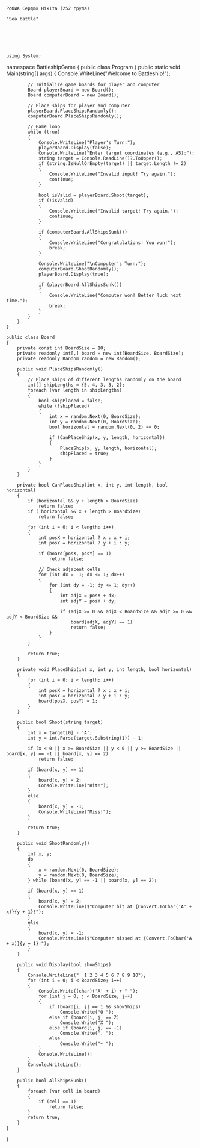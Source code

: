                                                                                         Робив Сердюк Нікіта (252 група) 
                                                                                            "Sea battle"
                                                                                                    
                                                                                                    
                                                                                                    
                                                                                                    
                                                                                                    
                                                                                                    using System;

namespace BattleshipGame
{
    public class Program
    {
        public static void Main(string[] args)
        {
            Console.WriteLine("Welcome to Battleship!");

            // Initialize game boards for player and computer
            Board playerBoard = new Board();
            Board computerBoard = new Board();

            // Place ships for player and computer
            playerBoard.PlaceShipsRandomly();
            computerBoard.PlaceShipsRandomly();

            // Game loop
            while (true)
            {
                Console.WriteLine("Player's Turn:");
                playerBoard.Display(false);
                Console.WriteLine("Enter target coordinates (e.g., A5):");
                string target = Console.ReadLine()?.ToUpper();
                if (string.IsNullOrEmpty(target) || target.Length != 2)
                {
                    Console.WriteLine("Invalid input! Try again.");
                    continue;
                }

                bool isValid = playerBoard.Shoot(target);
                if (!isValid)
                {
                    Console.WriteLine("Invalid target! Try again.");
                    continue;
                }

                if (computerBoard.AllShipsSunk())
                {
                    Console.WriteLine("Congratulations! You won!");
                    break;
                }

                Console.WriteLine("\nComputer's Turn:");
                computerBoard.ShootRandomly();
                playerBoard.Display(true);

                if (playerBoard.AllShipsSunk())
                {
                    Console.WriteLine("Computer won! Better luck next time.");
                    break;
                }
            }
        }
    }

    public class Board
    {
        private const int BoardSize = 10;
        private readonly int[,] board = new int[BoardSize, BoardSize];
        private readonly Random random = new Random();

        public void PlaceShipsRandomly()
        {
            // Place ships of different lengths randomly on the board
            int[] shipLengths = {5, 4, 3, 3, 2};
            foreach (var length in shipLengths)
            {
                bool shipPlaced = false;
                while (!shipPlaced)
                {
                    int x = random.Next(0, BoardSize);
                    int y = random.Next(0, BoardSize);
                    bool horizontal = random.Next(0, 2) == 0;

                    if (CanPlaceShip(x, y, length, horizontal))
                    {
                        PlaceShip(x, y, length, horizontal);
                        shipPlaced = true;
                    }
                }
            }
        }

        private bool CanPlaceShip(int x, int y, int length, bool horizontal)
        {
            if (horizontal && y + length > BoardSize)
                return false;
            if (!horizontal && x + length > BoardSize)
                return false;

            for (int i = 0; i < length; i++)
            {
                int posX = horizontal ? x : x + i;
                int posY = horizontal ? y + i : y;

                if (board[posX, posY] == 1)
                    return false;

                // Check adjacent cells
                for (int dx = -1; dx <= 1; dx++)
                {
                    for (int dy = -1; dy <= 1; dy++)
                    {
                        int adjX = posX + dx;
                        int adjY = posY + dy;

                        if (adjX >= 0 && adjX < BoardSize && adjY >= 0 && adjY < BoardSize &&
                            board[adjX, adjY] == 1)
                            return false;
                    }
                }
            }

            return true;
        }

        private void PlaceShip(int x, int y, int length, bool horizontal)
        {
            for (int i = 0; i < length; i++)
            {
                int posX = horizontal ? x : x + i;
                int posY = horizontal ? y + i : y;
                board[posX, posY] = 1;
            }
        }

        public bool Shoot(string target)
        {
            int x = target[0] - 'A';
            int y = int.Parse(target.Substring(1)) - 1;

            if (x < 0 || x >= BoardSize || y < 0 || y >= BoardSize || board[x, y] == -1 || board[x, y] == 2)
                return false;

            if (board[x, y] == 1)
            {
                board[x, y] = 2;
                Console.WriteLine("Hit!");
            }
            else
            {
                board[x, y] = -1;
                Console.WriteLine("Miss!");
            }

            return true;
        }

        public void ShootRandomly()
        {
            int x, y;
            do
            {
                x = random.Next(0, BoardSize);
                y = random.Next(0, BoardSize);
            } while (board[x, y] == -1 || board[x, y] == 2);

            if (board[x, y] == 1)
            {
                board[x, y] = 2;
                Console.WriteLine($"Computer hit at {Convert.ToChar('A' + x)}{y + 1}!");
            }
            else
            {
                board[x, y] = -1;
                Console.WriteLine($"Computer missed at {Convert.ToChar('A' + x)}{y + 1}!");
            }
        }

        public void Display(bool showShips)
        {
            Console.WriteLine("  1 2 3 4 5 6 7 8 9 10");
            for (int i = 0; i < BoardSize; i++)
            {
                Console.Write((char)('A' + i) + " ");
                for (int j = 0; j < BoardSize; j++)
                {
                    if (board[i, j] == 1 && showShips)
                        Console.Write("O ");
                    else if (board[i, j] == 2)
                        Console.Write("X ");
                    else if (board[i, j] == -1)
                        Console.Write(". ");
                    else
                        Console.Write("~ ");
                }
                Console.WriteLine();
            }
            Console.WriteLine();
        }

        public bool AllShipsSunk()
        {
            foreach (var cell in board)
            {
                if (cell == 1)
                    return false;
            }
            return true;
        }
    }
}
